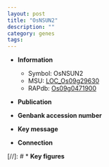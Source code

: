 ```yaml
---
layout: post
title: "OsNSUN2"
description: ""
category: genes
tags: 
---
```


* **Information**  
    + Symbol: OsNSUN2  
    + MSU: [LOC_Os09g29630](http://rice.uga.edu/cgi-bin/ORF_infopage.cgi?orf=LOC_Os09g29630)  
    + RAPdb: [Os09g0471900](http://rapdb.dna.affrc.go.jp/viewer/gbrowse_details/irgsp1?name=Os09g0471900)  

* **Publication**  

* **Genbank accession number**  

* **Key message**  

* **Connection**  

[//]: # * **Key figures**  


